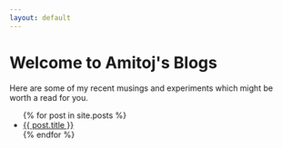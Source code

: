 ```yaml
---
layout: default
---
```

# [](#header-2)Welcome to Amitoj's Blogs
Here are some of my recent musings and experiments which might be worth a read for you.
<ul>
  {% for post in site.posts %}
    <li>
      <a href="/amitoj-blogs{{ post.url }}">{{ post.title }}</a>
    </li>
  {% endfor %}
</ul>

